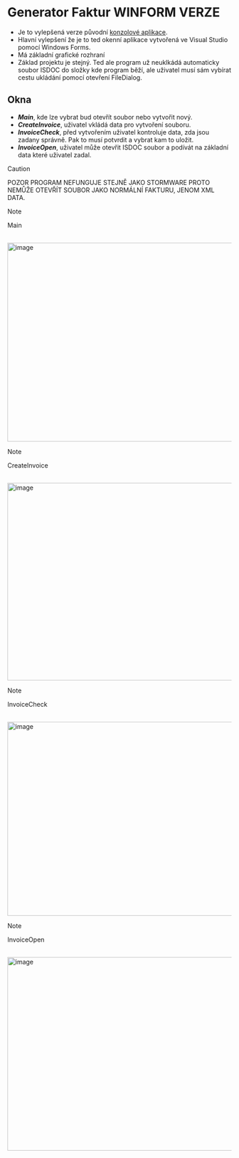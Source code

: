 # Generator Faktur WINFORM VERZE
* Je to vylepšená verze původní [konzolové aplikace]([https://pages.github.com/](https://github.com/LeonidCharikov/Generator_Faktur)).
* Hlavní vylepšení že je to ted okenní aplikace vytvořená ve Visual Studio pomocí Windows Forms.
* Má základní grafické rozhraní
* Základ projektu je stejný. Ted ale program už neuklkádá automaticky soubor ISDOC do složky kde program běží, ale uživatel musí sám vybírat cestu ukládání pomocí otevření FileDialog.

## Okna
* ***Main***, kde lze vybrat bud otevřít soubor nebo vytvořit nový.
* ***CreateInvoice***, uživatel vkládá data pro vytvoření souboru.
* ***InvoiceCheck***, před vytvořením uživatel kontroluje data, zda jsou zadany správně. Pak to musí potvrdit a vybrat kam to uložit.
* ***InvoiceOpen***, uživatel může otevřit ISDOC soubor a podívát na základní data které uživatel zadal.


> [!CAUTION]
> POZOR PROGRAM NEFUNGUJE STEJNĚ JAKO STORMWARE PROTO NEMŮŽE OTEVŘÍT SOUBOR JAKO NORMÁLNÍ FAKTURU, JENOM XML DATA.


> [!NOTE]
> Main
<br/><br/>
<img width="801" height="447" alt="image" src="https://github.com/user-attachments/assets/9f98a946-f445-47f4-bce8-e7c0597dd106" />

> [!NOTE]
> CreateInvoice
<br/><br/>
<img width="784" height="444" alt="image" src="https://github.com/user-attachments/assets/111b9360-e3d7-491d-8b50-d06e24ad9361" />

> [!NOTE]
> InvoiceCheck
<br/><br/>
<img width="791" height="436" alt="image" src="https://github.com/user-attachments/assets/8b9d8a7e-e9c5-42e5-abe6-9146b08b6265" />

> [!NOTE]
> InvoiceOpen
<br/><br/>
<img width="781" height="435" alt="image" src="https://github.com/user-attachments/assets/800857f6-4ed1-4df4-bfbc-009923fe634c" />
